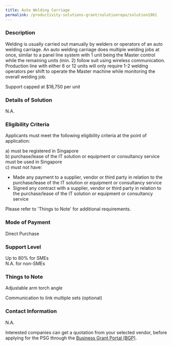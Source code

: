 ```yaml
---
title: Auto Welding Carriage
permalink: /productivity-solutions-grant/solutionrepo/solution1961
---
```


### Description

Welding is usually carried out manually by welders or operators of an auto welding carriage. An auto welding carriage does multiple welding jobs at once, similar to a panel line system with 1 unit being the Master control while the remaining units (min. 2) follow suit using wireless communication. Production line with either 6 or 12 units will only require 1-2 welding operators per shift to operate the Master machine while monitoring the overall welding job.

Support capped at $18,750 per unit

### Details of Solution

N.A.

### Eligibility Criteria

Applicants must meet the following eligibility criteria at the point of application:

a) must be registered in Singapore <br>
b) purchase/lease of the IT solution or equipment or consultancy service must be used in Singapore <br>
c) must not have:
- Made any payment to a supplier, vendor or third party in relation to the purchase/lease of the IT solution or equipment or consultancy service
- Signed any contract with a supplier, vendor or third party in relation to the purchase/lease of the IT solution or equipment or consultancy service

Please refer to 'Things to Note' for additional requirements.

### Mode of Payment
Direct Purchase

### Support Level
Up to 80% for SMEs <br>
N.A. for non-SMEs

### Things to Note
Adjustable arm torch angle

Communication to link multiple sets (optional)




### Contact Information
N.A.

Interested companies can get a quotation from your selected vendor, before applying for the PSG through the <a target='_blank' rel='noopener' href='https://www.businessgrants.gov.sg/'>Business Grant Portal (BGP)</a>.
